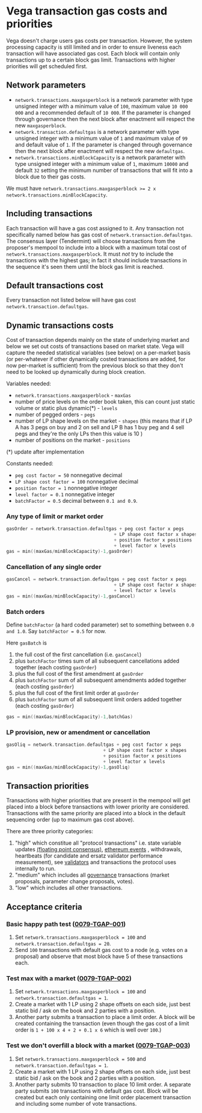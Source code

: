 # Vega transaction gas costs and priorities

Vega doesn't charge users gas costs per transaction.
However, the system processing capacity is still limited and in order to ensure liveness each transaction will have associated gas cost.
Each block will contain only transactions up to a certain block gas limit.
Transactions with higher priorities will get scheduled first.

## Network parameters

- `network.transactions.maxgasperblock` is a network parameter with type unsigned integer with a minimum value of `100`, maximum value `10 000 000` and a recommended default of `10 000`. If the parameter is changed through governance then the next block after enactment will respect the new `maxgasperblock`.
- `network.transaction.defaultgas` is a network parameter with type unsigned integer with a minimum value of `1` and maximum value of `99` and default value of `1`. If the parameter is changed through governance then the next block after enactment will respect the new `defaultgas`.
- `network.transactions.minBlockCapacity` is a network parameter with type unsigned integer with a minimum value of `1`, maximum `10000` and default `32` setting the minimum number of transactions that will fit into a block due to their gas costs.

We must have `network.transactions.maxgasperblock >= 2 x network.transactions.minBlockCapacity`.

## Including transactions

Each transaction will have a gas cost assigned to it. Any transaction not specifically named below has gas cost of `network.transaction.defaultgas`.
The consensus layer (Tendermint) will choose transactions from the proposer's mempool to include into a block with a maximum total cost of `network.transactions.maxgasperblock`.
It must *not* try to include the transactions with the highest gas; in fact it should include transactions in the sequence it's seen them until the block gas limit is reached.

## Default transactions cost

Every transaction not listed below will have gas cost `network.transaction.defaultgas`.

## Dynamic transactions costs

Cost of transaction depends mainly on the state of underlying market and below we set out costs of transactions based on market state.
Vega will capture the needed statistical variables (see below) on a per-market basis (or per-whatever if other dynamically costed transactions are added, for now per-market is sufficient) from the previous block so that they don't need to be looked up dynamically during block creation.

Variables needed:
- `network.transactions.maxgasperblock` - `maxGas`
- number of price levels on the order book taken, this can count just static volume or static plus dynamic(*) - `levels`
- number of pegged orders - `pegs`
- number of LP shape levels on the market - `shapes` (this means that if LP A has 3 pegs on buy and 2 on sell and LP B has 1 buy peg and 4 sell pegs and they're the only LPs then this value is 10 )
- number of positions on the market - `positions`

(*) update after implementation

Constants needed:
- `peg cost factor = 50` nonnegative decimal
- `LP shape cost factor = 100` nonnegative decimal
- `position factor = 1` nonnegative integer
- `level factor = 0.1` nonnegative integer
- `batchFactor = 0.5` decimal between `0.1 and 0.9`.

### Any type of limit or market order

```go
gasOrder = network.transaction.defaultgas + peg cost factor x pegs
                                        + LP shape cost factor x shapes
                                        + position factor x positions
                                        + level factor x levels
gas = min((maxGas/minBlockCapacity)-1,gasOrder)
```

### Cancellation of any single order

```go
gasCancel = network.transaction.defaultgas + peg cost factor x pegs
                                        + LP shape cost factor x shapes
                                        + level factor x levels
gas = min((maxGas/minBlockCapacity)-1,gasCancel)
```

### Batch orders

Define `batchFactor` (a hard coded parameter) set to something between `0.0 and 1.0`.
Say `batchFactor = 0.5` for now.

Here `gasBatch` is
1. the full cost of the first cancellation (i.e. `gasCancel`)
1. plus `batchFactor` times sum of all subsequent cancellations added together (each costing `gasOrder`)
1. plus the full cost of the first amendment at `gasOrder`
1. plus `batchFactor` sum of all subsequent amendments added together (each costing `gasOrder`)
1. plus the full cost of the first limit order at `gasOrder`
1. plus `batchFactor` sum of all subsequent limit orders added together (each costing `gasOrder`)

```go
gas = min((maxGas/minBlockCapacity)-1,batchGas)
```


### LP provision, new or amendment or cancellation

```go
gasOliq = network.transaction.defaultgas + peg cost factor x pegs
                                    + LP shape cost factor x shapes
                                    + position factor x positions
                                    + level factor x levels
gas = min((maxGas/minBlockCapacity)-1,gasOliq)
```

## Transaction priorities

Transactions with higher priorities that are present in the mempool will get placed into a block before transactions with lower priority are considered.
Transactions with the same priority are placed into a block in the default sequencing order (up to maximum gas cost above).

There are three priority categories:
1. "high" which constitue all "protocol transactions" i.e. state variable updates [(floating point consensus)](./0065-FTCO-floating_point_consensus.md), [ethereum events](./0036-BRIE-event_queue.md) , withdrawals, heartbeats (for candidate and ersatz validator performance measurement), see [validators](./0069-VCBS-validators_chosen_by_stake.md) and transactions the protocol uses internally to run.
1. "medium" which includes all [governance](./0028-GOVE-governance.md) transactions (market proposals, parameter change proposals, votes).
1. "low" which includes all other transactions.


## Acceptance criteria

### Basic happy path test (<a name="0079-TGAP-001" href="#0079-TGAP-001">0079-TGAP-001</a>)

1. Set `network.transactions.maxgasperblock = 100` and `network.transaction.defaultgas = 20`.
1. Send `100` transactions with default gas cost to a node (e.g. votes on a proposal) and observe that most block have 5 of these transactions each.

### Test max with a market (<a name="0079-TGAP-002" href="#0079-TGAP-002">0079-TGAP-002</a>)

1. Set `network.transactions.maxgasperblock = 100` and `network.transaction.defaultgas = 1`.
1. Create a market with 1 LP using 2 shape offsets on each side, just best static bid / ask on the book and 2 parties with a position.
1. Another party submits a transaction to place a limit order. A block will be created containing the transaction (even though the gas cost of a limit order is `1 + 100 x 4 + 2 + 0.1 x 6` which is well over `100`.)

### Test we don't overfill a block with a market (<a name="0079-TGAP-003" href="#0079-TGAP-003">0079-TGAP-003</a>)

1. Set `network.transactions.maxgasperblock = 500` and `network.transaction.defaultgas = 1`.
1. Create a market with 1 LP using 2 shape offsets on each side, just best static bid / ask on the book and 2 parties with a position.
1. Another party submits 10 transaction to place 10 limit order. A separate party submits `100` transactions with default gas cost. Block will be created but each only containing one limit order placement transaction and including some number of vote transactions.
